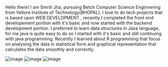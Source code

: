 Hello there! I am  Smriti Jha, pursuing Betch Computer Science Enginnering from Vellore Institute of Technology(BHOPAL).
I love to do tech projects that is based upon WEB DEVELOPMENT , recently I completed the front end developement portion with it's basic and now started with the backend development portion.
I preferred to learn data structures in Java language, for me java is quite easy to do so I started with it's basic and still continuing with java programming.
Recently I learned about R programming that focus on analysing the data in statistical form and graphical representation that calculates the data smoothly and correctly.

![image](https://github.com/Smriti093/Smriti093/assets/132837062/6680a1d9-f33f-4b55-be60-11fe0fbed9a2)      ![image](https://github.com/Smriti093/Smriti093/assets/132837062/98385ff2-8178-4410-a5b3-e3d4d30bc059)
![image](https://github.com/Smriti093/Smriti093/assets/132837062/60dd2578-4373-4469-800a-f30863d7435c)


 




